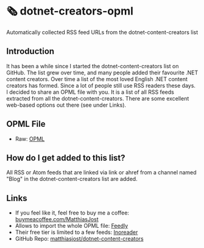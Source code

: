 # 🗞️ dotnet-creators-opml

Automatically collected RSS feed URLs from the dotnet-content-creators list

## Introduction

It has been a while since I started the dotnet-content-creators list on GitHub. The list grew over time, and many people added their favourite .NET content creators. Over time a list of the most loved English .NET content creators has formed.
Since a lot of people still use RSS readers these days. I decided to share an OPML file with you. It is a list of all RSS feeds extracted from all the dotnet-content-creators. There are some excellent web-based options out there (see under Links).

## OPML File
- Raw: [OPML](https://raw.githubusercontent.com/matthiasjost/dotnet-creators-opml/main/OPML/blog-opml.xml)

## How do I get added to this list?
All RSS or Atom feeds that are linked via link or ahref from a channel named "Blog" in the dotnet-content-creators list are added.

## Links
- If you feel like it, feel free to buy me a coffee: [buymeacoffee.com/MatthiasJost](https://buymeacoffee.com/MatthiasJost)
- Allows to import the whole OPML file: [Feedly](https://feedly.com/)
- Their free tier is limited to a few feeds: [Inoreader](https://www.inoreader.com/)
- GitHub Repo: [matthiasjost/dotnet-content-creators](https://github.com/matthiasjost/dotnet-content-creators)
